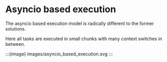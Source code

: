 # Asyncio based execution

The asyncio based execution model is radically different to the former solutions.

Here all tasks are executed in small chunks with many context switches in between.

:::{image} images/asyncio_based_execution.svg
:::
